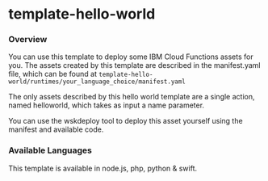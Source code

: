 # template-hello-world

### Overview
You can use this template to deploy some IBM Cloud Functions assets for you.  The assets created by this template are described in the manifest.yaml file, which can be found at `template-hello-world/runtimes/your_language_choice/manifest.yaml`

The only assets described by this hello world template are a single action, named helloworld, which takes as input a name parameter.

You can use the wskdeploy tool to deploy this asset yourself using the manifest and available code.

### Available Languages
This template is available in node.js, php, python & swift.
